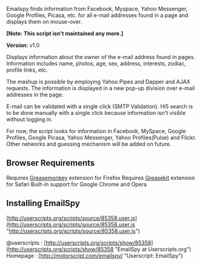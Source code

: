Emailspy finds information from Facebook, Myspace, Yahoo Messenger, Google Profiles, Picasa, etc. for all e-mail addresses found in a page and displays them on mouse-over.

**[Note: This script isn't maintained any more.]**

**Version:** v1.0

Displays information about the owner of the e-mail address found in pages. Information includes name, photos, age, sex, address, interests, zodiac, profile links, etc.

The mashup is possible by employing Yahoo Pipes and Dapper and AJAX requests.
The information is displayed in a new pop-up division over e-mail addresses in the page.

E-mail can be validated with a single click (SMTP Validation).
Hi5 search is to be done manually with a single click because information isn't visible without logging in.

For now, the script looks for information in Facebook, MySpace, Google Profiles, Google Picasa, Yahoo Messenger, Yahoo Profiles(Pulse) and Flickr. Other networks and guessing mechanism will be added on future.

## Browser Requirements

Requires [Greasemonkey](https://addons.mozilla.org/en-US/firefox/addon/greasemonkey/ "Install Greasemonkey for Firefox!") extension for Firefox
Requires [Greasekit](http://8-p.info/greasekit/ "Install Greasekit for Safari!") extension for Safari
Built-in support for Google Chrome and Opera

## Installing EmailSpy

[http://userscripts.org/scripts/source/85358.user.js](http://userscripts.org/scripts/source/85358.user.js "http://userscripts.org/scripts/source/85358.user.js")

@userscripts : [http://userscripts.org/scripts/show/85358](http://userscripts.org/scripts/show/85358 "EmailSpy at Userscripts.org")
Homepage : [http://motorscript.com/emailspy/ "Userscript: EmailSpy")
